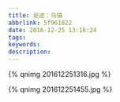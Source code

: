 ```yaml
---
title: 足迹：乌镇
abbrlink: 5f961822
date: 2016-12-25 13:16:24
tags:
keywords:
description:
---
```

{% qnimg 201612251316.jpg %}
<!--more-->
{% qnimg 201612251455.jpg %}